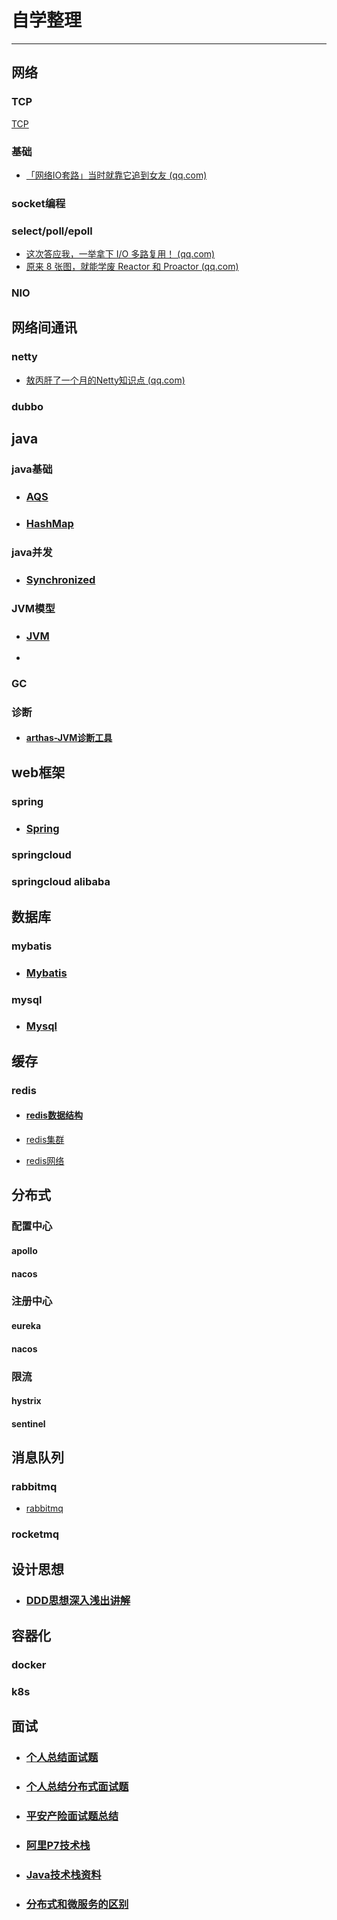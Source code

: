 # 自学整理

---

## 网络

### TCP

[TCP](it/network.md)

### 基础

- [「网络IO套路」当时就靠它追到女友 (qq.com)](https://mp.weixin.qq.com/s/x-AZQO5uiuu5svIvScotzA)

### socket编程

### select/poll/epoll

- [这次答应我，一举拿下 I/O 多路复用！ (qq.com)](https://mp.weixin.qq.com/s?__biz=MzUxODAzNDg4NQ==&mid=2247489558&idx=1&sn=7a96604032d28b8843ca89cb8c129154&scene=21#wechat_redirect)
- [原来 8 张图，就能学废 Reactor 和 Proactor (qq.com)](https://mp.weixin.qq.com/s/px6-YnPEUCEqYIp_YHhDzg)

### NIO

## 网络间通讯

### netty

- [敖丙肝了一个月的Netty知识点 (qq.com)](https://mp.weixin.qq.com/s/I9PGsWo7-ykGf2diKklGtA)

### dubbo

## java

### java基础

- ### [AQS](it/AQS.md)

- ### [HashMap](it/hashMap.md)

### java并发


- ### [Synchronized](it/synchronized.md)

### JVM模型

- ### [JVM](it/JVM.md)
- 
### GC

### 诊断
- #### [arthas-JVM诊断工具](https://alibaba.github.io/arthas/commands.html)


## web框架

### spring

- ### [Spring](it/spring.md)
### springcloud

### springcloud alibaba


## 数据库

### mybatis
- ### [Mybatis](it/mybatis.md)

### mysql
- ### [Mysql](it/mysql.md)

## 缓存

### redis
- #### [redis数据结构](it/redis/redis-data-structure.md)

- [redis集群](it/redis/redis-cluster.md)

- [redis网络](it/redis/redis-network.md)

## 分布式

### 配置中心

#### apollo

#### nacos

### 注册中心

#### eureka

#### nacos

### 限流

#### hystrix

#### sentinel

## 消息队列

### rabbitmq

- [rabbitmq](it/rabbitmq.md)

### rocketmq

## 设计思想

- ### [DDD思想深入浅出讲解](https://zhuanlan.zhihu.com/p/366395817)

## 容器化

### docker

### k8s



## 面试

- ### [个人总结面试题](it/interview-with-answer.md) 


- ### [个人总结分布式面试题](it/distributed.md) 


- ### [平安产险面试题总结](it/pinganchanxian.md)


- ### [阿里P7技术栈](it/ali-p7-stack.md)


- ### [Java技术栈资料](it/another-java-stack.md)


- ### [分布式和微服务的区别](it/difference-microserice.md)
